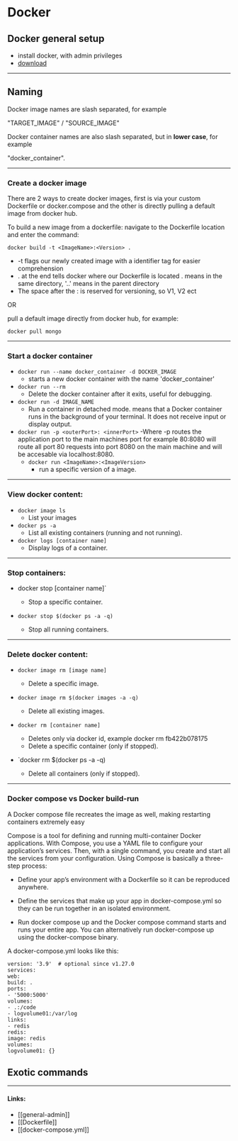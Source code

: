 # Docker
## Docker general setup
- install docker, with admin privileges
- [download](https://docs.docker.com/get-docker/)

***
## Naming
 Docker image names are slash separated, for example
 
"TARGET_IMAGE" / "SOURCE_IMAGE"

Docker container names are also slash separated, but in **lower case**, for example 

"docker_container". 

***

### Create a docker image
There are 2 ways to create docker images, first is via your custom Dockerfile or docker.compose and the other is directly pulling a default image
from docker hub. 

To build a new image from a dockerfile: navigate to the Dockerfile location and enter the command:

`docker build -t <ImageName>:<Version> .`
- -t flags our newly created image with a identifier tag for easier comprehension
- . at the end tells docker where our Dockerfile is located . means in the same directory, '..' means in the parent directory
- The space after the : is reserved for versioning, so V1, V2 ect

OR

pull a default image directly from docker hub, for example:

`docker pull mongo`

***


### Start a docker container
- `docker run --name docker_container -d DOCKER_IMAGE`
    - starts a new docker container with the name 'docker_container'
- `docker run --rm`
    - Delete the docker container after it exits, useful for debugging.
- `docker run -d IMAGE_NAME`
    - Run a container in detached mode. means that a Docker container runs in the background of your terminal. It does not receive input or display output.
- `docker run -p <outerPort>: <innerPort>`
  -Where -p routes the application port to the main machines port for example 80:8080 will route all port 80 requests into port 8080 on the main machine and will
  be accesable via localhost:8080.
    - `docker run <ImageName>:<ImageVersion>`
        - run a specific version of a image.




***
### View docker content:

- `docker image ls`
    - List your images
- `docker ps -a`
    - List all existing containers (running and not running).
- `docker logs [container name]`
    - Display logs of a container.
***

### Stop containers:

- docker stop [container name]`
    - Stop a specific container.

- `docker stop $(docker ps -a -q)`
    - Stop all running containers.
***
### Delete docker content:

- `docker image rm [image name]`
    - Delete a specific image.
    
- `docker image rm $(docker images -a -q)`
    - Delete all existing images.

- `docker rm [container name]`
    - Deletes only via docker id, example docker rm fb422b078175
    - Delete a specific container (only if stopped).

- `docker rm $(docker ps -a -q)
    - Delete all containers (only if stopped).
***
### Docker compose vs Docker build-run

A Docker compose file recreates the image as well, making restarting containers extremely easy

Compose is a tool for defining and running multi-container Docker applications. With Compose, you use a YAML file to configure your application’s services. Then, with a single command, you create and start all the services from your configuration. 
Using Compose is basically a three-step process:

- Define your app’s environment with a Dockerfile so it can be reproduced anywhere.

- Define the services that make up your app in docker-compose.yml so they can be run together in an isolated environment.

- Run docker compose up and the Docker compose command starts and runs your entire app. You can alternatively run docker-compose up using the docker-compose binary.

A docker-compose.yml looks like this:

```
version: '3.9'  # optional since v1.27.0
services:
web:
build: .
ports:
- '5000:5000'
volumes:
- .:/code
- logvolume01:/var/log
links:
- redis
redis:
image: redis
volumes:
logvolume01: {}
```
## Exotic commands

***

#### Links:
- [[general-admin]]
- [[Dockerfile]]
- [[docker-compose.yml]]


